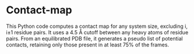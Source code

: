 # Contact-map
This Python code computes a contact map for any system size, excluding i, i±1 residue pairs. It uses a 4.5 Å cutoff between any heavy atoms of residue pairs. From an equilibrated PDB file, it generates a pseudo list of potential contacts, retaining only those present in at least 75% of the frames.
